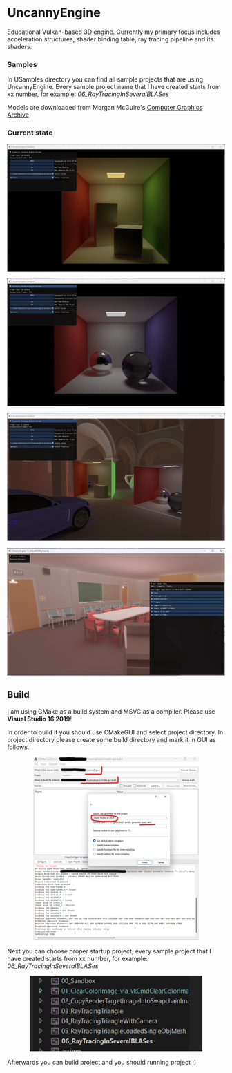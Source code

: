 
# UncannyEngine

Educational Vulkan-based 3D engine. Currently my primary focus includes acceleration structures, shader binding table,
ray tracing pipeline and its shaders.

### Samples

In USamples directory you can find all sample projects that are using UncannyEngine.
Every sample project name that I have created starts from xx number, for example: *06_RayTracingInSeveralBLASes*

Models are downloaded from Morgan McGuire's [Computer Graphics Archive](https://casual-effects.com/data)

### Current state

<p align="center">
  <img style="width: 55vw; min-width: 330px;" src="Media/SamplesPictures/cornell_box_original.png">
</p>

<p align="center">
  <img style="width: 55vw; min-width: 330px;" src="Media/SamplesPictures/cornell_box_spheres.png">
</p>

<p align="center">
  <img style="width: 55vw; min-width: 330px;" src="Media/SamplesPictures/default_scene.png">
</p>

<p align="center">
  <img style="width: 55vw; min-width: 330px;" src="Media/SamplesPictures/12_ImGuiWithRayTracing.png">
</p>

## Build

I am using CMake as a build system and MSVC as a compiler. Please use **Visual Studio 16 2019**! 

In order to build it you should use CMakeGUI and select project directory. In project directory please create
some build directory and mark it in GUI as follows.

<p align="center">
  <img style="width: 40vw; min-width: 330px;" src="Media/cmake-build-config.png">
</p>

Next you can choose proper startup project, every sample project that I have created starts from xx number, for
example: *06_RayTracingInSeveralBLASes*

<p align="center">
  <img style="width: 10vw; min-width: 400px;" src="Media/startup-project-selection.png">
</p>

Afterwards you can build project and you should running project :)
